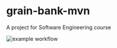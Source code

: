 # grain-bank-mvn
A project for Software Engineering course

![example workflow](https://github.com/siemieniuk/grain-bank-mvn/actions/workflows/ci.yml/badge.svg)
